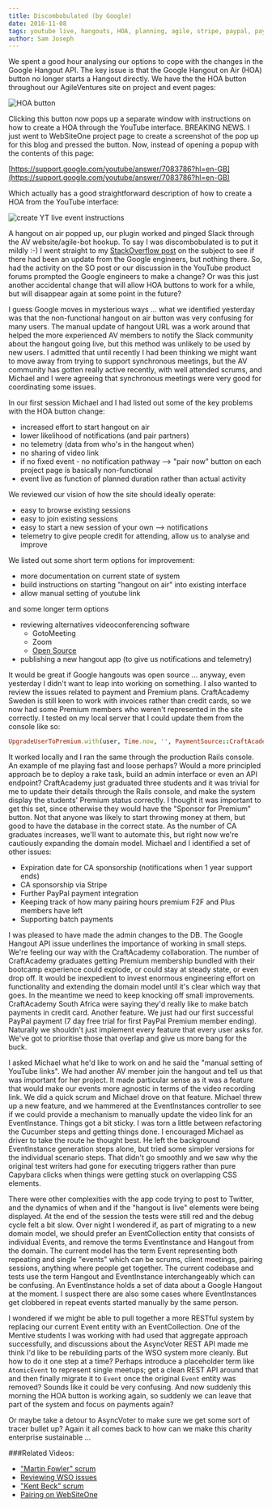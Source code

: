 ```yaml
---
title: Discombobulated (by Google)
date: 2016-11-08
tags: youtube live, hangouts, HOA, planning, agile, stripe, paypal, payment, charity, domain driven design, DDD
author: Sam Joseph
---
```


We spent a good hour analysing our options to cope with the changes in the Google Hangout API.  The key issue is that the Google Hangout on Air (HOA) button no longer starts a Hangout directly.  We have the the HOA button throughout our AgileVentures site on project and event pages:

![HOA button](https://www.dropbox.com/s/5esltpqdq8y2abt/Screenshot%202016-11-08%2009.23.04.png?dl=1)

Clicking this button now pops up a separate window with instructions on how to create a HOA through the YouTube interface.  BREAKING NEWS.  I just went to WebSiteOne project page to create a screenshot of the pop up for this blog and pressed the button.  Now, instead of opening a popup with the contents of this page:

[https://support.google.com/youtube/answer/7083786?hl=en-GB](https://support.google.com/youtube/answer/7083786?hl=en-GB)

Which actually has a good straightforward description of how to create a HOA from the YouTube interface:

![create YT live event instructions](https://www.dropbox.com/s/gudo78qqtfk04bp/Screenshot%202016-11-08%2009.31.13.png?dl=1) 

A hangout on air popped up, our plugin worked and pinged Slack through the AV website/agile-bot hookup.  To say I was discombobulated is to put it mildly :-)  I went straight to my [StackOverflow post](http://stackoverflow.com/questions/40233393/start-a-hangout-on-air-button-for-youtube-livestreaming-api) on the subject to see if there had been an update from the Google engineers, but nothing there.  So, had the activity on the SO post or our discussion in the YouTube product forums prompted the Google engineers to make a change?  Or was this just another accidental change that will allow HOA buttons to work for a while, but will disappear again at some point in the future?

I guess Google moves in mysterious ways ... what we identified yesterday was that the non-functional hangout on air button was very confusing for many users.  The manual update of hangout URL was a work around that helped the more experienced AV members to notify the Slack community about the hangout going live, but this method was unlikely to be used by new users.  I admitted that until recently I had been thinking we might want to move away from trying to support synchronous meetings, but the AV community has gotten really active recently, with well attended scrums, and Michael and I were agreeing that synchronous meetings were very good for coordinating some issues.

In our first session Michael and I had listed out some of the key problems with the HOA button change:

 - increased effort to start hangout on air
 - lower likelihood of notifications (and pair partners)
 - no telemetry (data from who's in the hangout when)
 - no sharing of video link
 - if no fixed event - no notification pathway --> "pair now" button on each project page is basically non-functional
 - event live as function of planned duration rather than actual activity

We reviewed our vision of how the site should ideally operate:

* easy to browse existing sessions
* easy to join existing sessions
* easy to start a new session of your own --> notifications
* telemetry to give people credit for attending, allow us to analyse and improve

We listed out some short term options for improvement:

* more documentation on current state of system 
* build instructions on starting "hangout on air" into existing interface
* allow manual setting of youtube link 

and some longer term options

* reviewing alternatives videoconferencing software
  * GotoMeeting
  * Zoom
  * [Open Source](https://elearningindustry.com/top-6-open-source-web-conferencing-software-tools-elearning-professionals)
* publishing a new hangout app (to give us notifications and telemetry)

It would be great if Google hangouts was open source ... anyway, even yesterday I didn't want to leap into working on something.  I also wanted to review the issues related to payment and Premium plans.  CraftAcademy Sweden is still keen to work with invoices rather than credit cards, so we now had some Premium members who weren't represented in the site correctly.  I tested on my local server that I could update them from the console like so:

```rb
UpgradeUserToPremium.with(user, Time.now, '', PaymentSource::CraftAcademy)
```

It worked locally and I ran the same through the production Rails console.  An example of me playing fast and loose perhaps?  Would a more principled approach be to deploy a rake task, build an admin interface or even an API endpoint? CraftAcademy just graduated three students and it was trivial for me to update their details through the Rails console, and make the system display the students' Premium status correctly.  I thought it was important to get this set, since otherwise they would have the "Sponsor for Premium" button.  Not that anyone was likely to start throwing money at them, but good to have the database in the correct state.  As the number of CA graduates increases, we'll want to automate this, but right now we're cautiously expanding the domain model.  Michael and I identified a set of other issues:

* Expiration date for CA sponsorship (notifications when 1 year support ends)
* CA sponsorship via Stripe
* Further PayPal payment integration
* Keeping track of how many pairing hours premium F2F and Plus members have left
* Supporting batch payments

I was pleased to have made the admin changes to the DB.  The Google Hangout API issue underlines the importance of working in small steps.  We're feeling our way with the CraftAcademy collaboration.  The number of CraftAcademy graduates getting Premium membership bundled with their bootcamp experience could explode, or could stay at steady state, or even drop off.   It would be inexpedient to invest enormous engineering effort on functionality and extending the domain model until it's clear which way that goes.  In the meantime we need to keep knocking off small improvements.  CraftAcademy South Africa were saying they'd really like to make batch payments in credit card.  Another feature.  We just had our first successful PayPal payment (7 day free trial for first PayPal Premium member ending).  Naturally we shouldn't just implement every feature that every user asks for.  We've got to prioritise those that overlap and give us more bang for the buck.

I asked Michael what he'd like to work on and he said the "manual setting of YouTube links".  We had another AV member join the hangout and tell us that was important for her project.  It made particular sense as it was a feature that would make our events more agnostic in terms of the video recording link.  We did a quick scrum and Michael drove on that feature.  Michael threw up a new feature, and we hammered at the EventInstances controller to see if we could provide a mechanism to manually update the video link for an EventInstance.  Things got a bit sticky.  I was torn a little between refactoring the Cucumber steps and getting things done.  I encouraged Michael as driver to take the route he thought best.  He left the background EventInstance generation steps alone, but tried some simpler versions for the individual scenario steps.  That didn't go smoothly and we saw why the original test writers had gone for executing triggers rather than pure Capybara clicks when things were getting stuck on overlapping CSS elements.

There were other complexities with the app code trying to post to Twitter, and the dynamics of when and if the "hangout is live" elements were being displayed.  At the end of the session the tests were still red and the debug cycle felt a bit slow.  Over night I wondered if, as part of migrating to a new domain model, we should prefer an EventCollection entity that consists of individual Events, and remove the terms EventInstance and Hangout from the domain.  The current model has the term Event representing both repeating and single "events" which can be scrums, client meetings, pairing sessions, anything where people get together.  The current codebase and tests use the term Hangout and EventInstance interchangeably which can be confusing.  An EventInstance holds a set of data about a Google Hangout at the moment.  I suspect there are also some cases where EventInstances get clobbered in repeat events started manually by the same person.  

I wondered if we might be able to pull together a more RESTful system by replacing our current Event entity with an EventCollection.  One of the Mentive students I was working with had used that aggregate approach successfully, and discussions about the AsyncVoter REST API made me think I'd like to be rebuilding parts of the WSO system more cleanly.  But how to do it one step at a time?  Perhaps introduce a placeholder term like `AtomicEvent` to represent single meetups; get a clean REST API around that and then finally migrate it to `Event` once the original `Event` entity was removed?  Sounds like it could be very confusing.  And now suddenly this morning the HOA button is working again, so suddenly we can leave that part of the system and focus on payments again?

Or maybe take a detour to AsyncVoter to make sure we get some sort of tracer bullet up?  Again it all comes back to how can we make this charity enterprise sustainable ...


###Related Videos:

* ["Martin Fowler" scrum](https://www.youtube.com/watch?v=Cuaol-FS9wM)
* [Reviewing WSO issues](https://www.youtube.com/watch?v=tSQztvcBQlY)
* ["Kent Beck" scrum](https://www.youtube.com/watch?v=Zp06E5u7neM)
* [Pairing on WebSiteOne](https://www.youtube.com/watch?v=eIc_bQxVUd8)

